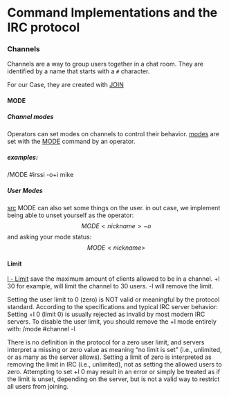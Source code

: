 # Command Implementations and the IRC protocol

### Channels

Channels are a way to group users together in a chat room. They are identified by a name that starts with a `#` character.

For our Case, they are created with [JOIN](https://modern.ircdocs.horse/#join-message)

#### MODE

##### Channel modes

Operators can set modes on channels to control their behavior.
[modes](https://modern.ircdocs.horse/#channel-modes) are set with the [MODE](https://modern.ircdocs.horse/#mode-message) command by an operator.

##### examples:
/MODE #irssi -o+i mike

##### User Modes

[src](https://github.com/grawity/irc-docs/blob/master/misc/irc-documentation-jilles/client%20protocol.txt)
MODE can also set some things on the user. in out case, we implement being able to unset yourself as the operator:
$$ MODE <nickname> -o$$
and asking your mode status:
$$ MODE <nickname>$$

#### Limit
[l - Limit](https://www.afternet.org/help/irc/modes) save the maximum amount of clients allowed to be in a channel.
+l 30 for example, will limit the channel to 30 users.
-l will remove the limit.

Setting the user limit to 0 (zero) is NOT valid or meaningful by the protocol standard. According to the specifications and typical IRC server behavior:
    Setting +l 0 (limit 0) is usually rejected as invalid by most modern IRC servers.
    To disable the user limit, you should remove the +l mode entirely with:
/mode #channel -l

There is no definition in the protocol for a zero user limit, and servers interpret a missing or zero value as meaning “no limit is set” (i.e., unlimited, or as many as the server allows).
    Setting a limit of zero is interpreted as removing the limit in IRC (i.e., unlimited), not as setting the allowed users to zero.
    Attempting to set +l 0 may result in an error or simply be treated as if the limit is unset, depending on the server, but is not a valid way to restrict all users from joining.

